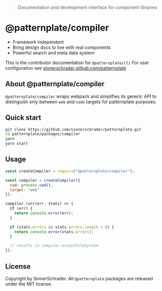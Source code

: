 > Documentation and development interface for component libraries

# @patternplate/compiler

* Framework independent
* Bring design docs to live with real components
* Powerful search and meta data system

This is the contributor documentation for `@patternplate/cli`
For user configuration see [sinnerschrader.github.com/patternplate](https://sinnerschrader.github.com/patternplate)

## About @patternplate/compiler

`@patternplate/compiler` wraps webpack and simplifies its generic API to distinguish only between `web` and `node` targets for patternplate purposes.

## Quick start

```sh
git clone https://github.com/sinnerschrader/patternplate.git
cd patternplate/packages/compiler
yarn
yarn start
```

## Usage

```js
const createCompiler = require("@patternplate/compiler");

const compiler = createCompiler({
  cwd: process.cwd(),
  target: "web"
});

compiler.run((err, stats) => {
  if (err) {
    return console.error(err);
  }

  if (stats.errors && stats.errors.length > 0) {
    return console.error(stats.errors);
  } 

  // results in compiler.outputFileSystem
});
```

## License

Copyright by SinnerSchrader. All `@patternplate` packages are released under the MIT license.

